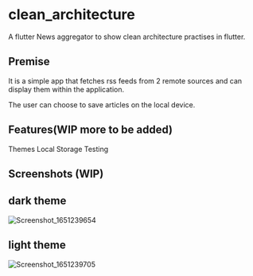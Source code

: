 # clean_architecture

A flutter News aggregator to show clean architecture practises in flutter.

## Premise

It is a simple app that fetches rss feeds from 2 remote sources and can display them
within the application.

The user can choose to save articles on the local device.

## Features(WIP more to be added)

Themes
Local Storage
Testing

## Screenshots (WIP)
## dark theme

![Screenshot_1651239654](https://user-images.githubusercontent.com/47742225/165956039-06272d7b-505e-4902-94e1-e59703bf22fe.png)

## light theme

![Screenshot_1651239705](https://user-images.githubusercontent.com/47742225/165956115-305e6581-d616-4e5e-9d0f-4698ed4e2840.png)

